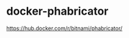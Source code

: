 <!-- #docker-phabricator #phabricator-docker -->
# docker-phabricator

<https://hub.docker.com/r/bitnami/phabricator/>
